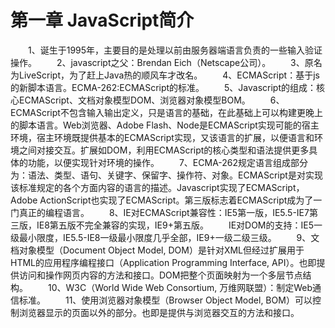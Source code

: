 # 第一章 JavaScript简介
　　1、诞生于1995年，主要目的是处理以前由服务器端语言负责的一些输入验证操作。
　　2、javascript之父：Brendan Eich（Netscape公司）。
　　3、原名为LiveScript，为了赶上Java热的顺风车才改名。
　　4、ECMAScript：基于js的新脚本语言。ECMA-262:ECMAScript的标准。
　　5、Javascript的组成：核心ECMAScript、文档对象模型DOM、浏览器对象模型BOM。
　　6、ECMAScript不包含输入输出定义，只是语言的基础，在此基础上可以构建更晚上的脚本语言。Web浏览器、Adobe Flash、Node是ECMAScript实现可能的宿主环境，宿主环境既提供基本的ECMAScript实现，又该语言的扩展，以便语言和环境之间对接交互。扩展如DOM，利用ECMAScript的核心类型和语法提供更多具体的功能，以便实现针对环境的操作。
　　7、ECMA-262规定语言组成部分为：语法、类型、语句、关键字、保留字、操作符、对象。ECMAScript是对实现该标准规定的各个方面内容的语言的描述。Javascript实现了ECMAScript，Adobe ActionScript也实现了ECMAScript。第三版标志着ECMAScript成为了一门真正的编程语言。
　　8、IE对ECMAScript兼容性：IE5第一版，IE5.5-IE7第三版，IE8第五版不完全兼容的实现，IE9+第五版。
　　IE对DOM的支持：IE5一级最小限度，IE5.5-IE8一级最小限度几乎全部，IE9+一级二级三级。
　　9、文档对象模型（Document Object Model, DOM）是针对XML但经过扩展用于HTML的应用程序编程接口（Application Programming Interface, API）。也即提供访问和操作网页内容的方法和接口。DOM把整个页面映射为一个多层节点结构。
　　10、W3C（World Wide Web Consortium, 万维网联盟）：制定Web通信标准。
　　11、使用浏览器对象模型（Browser Object Model, BOM）可以控制浏览器显示的页面以外的部分。也即是提供与浏览器交互的方法和接口。